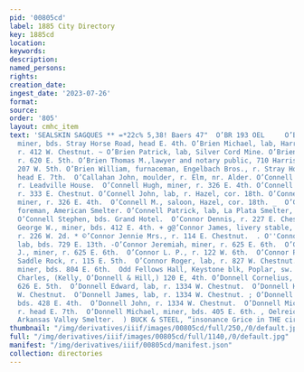 ```yaml
---
pid: '00805cd'
label: 1885 City Directory
key: 1885cd
location: 
keywords: 
description: 
named_persons: 
rights: 
creation_date: 
ingest_date: '2023-07-26'
format: 
source: 
order: '805'
layout: cmhc_item
text: 'SEALSKIN SAGQUES ** =*22c% 5,38! Baers 47"  O’BR 193 OEL     O’Brien Matthew,
  miner, bds. Stray Horse Road, head E. 4th. O’Brien Michael, lab, Harrison Red. Wks.,
  r. 412 W. Chestnut. ~ O’Brien Patrick, lab, Silver Cord Mine. O’Brien P. H., miner,
  r. 620 E. 5th. O’Brien Thomas M.,lawyer and notary public, 710 Harrison av., r.
  207 W. 5th. O’Brien William, furnaceman, Engelbach Bros., r. Stray Horse: Gulch,
  head E. 7th.  O’Callahan John, moulder, r. Elm, nr. Alder. O’Connell Cornelius,
  r. Leadville House.  O’Connell Hugh, miner, r. 326 E. 4th. O’Connell Johanna Mrs.,
  r. 333 E. Chestnut. O’Connell John, lab, r. Hazel, cor. 18th. O’Connell Michael,
  miner, r. 326 E. 4th.  O’Connell M., saloon, Hazel, cor. 18th. _  O’Connell Patrick,
  foreman, American Smelter. O’Connell Patrick, lab, La Plata Smelter, r. 409 W. 4th.
  O’Connell Stephen, bds. Grand Hotel.  O’Connor Dennis, r. 227 E. Chestnut.  O’Connor
  George W., miner, bds. 412 E. 4th. + g@’Connor James, livery stable, 115 E. 2d,
  r. 226 W. 2d. * ©’Connor Jennie Mrs., r. 114 E. Chestnut.  . O''Connor Jeremiah,
  lab, bds. 729 E. 13th. -O’Connor Jeremiah, miner, r. 625 E. 6th.  O’Connor John
  J., miner, r. 625 E. 6th.  O’Connor L. P., r. 122 W. 6th.  O’Connor Peter, cook,
  Saddle Rock, r. 115 E. 5th.  O’Connor Roger, lab, r. 827 W. Chestnut. .  O’Day John,
  miner, bds. 804 E. 6th.  Odd Fellows Hall, Keystone blk, Poplar, sw. cor. 5th. O’Donnell
  Charles, (Kelly, O’Donnell & Hill,) 120 E, 4th. O’Donnell Cornelius, miner, bds.
  626 E. 5th.  O’Donnell Edward, lab, r. 1334 W. Chestnut.  O’Donnell Henry, r. 1334
  W. Chestnut.  O’Donnell James, lab, r. 1334 W. Chestnut. ; O’Donnell John, miner,
  bds. 428 E. 4th.  O’Donnell John, r. 1334 W. Chestnut.  O’Donnell Michael, miner,
  r. head E. 7th.  O’Donnell Michael, miner, bds. 405 E. 6th. , Oelreich G., weighmaster,
  Arkansas Valley Smelter.  ) BUCK & STEEL, “insonance Grice in THE ciry. 12           '
thumbnail: "/img/derivatives/iiif/images/00805cd/full/250,/0/default.jpg"
full: "/img/derivatives/iiif/images/00805cd/full/1140,/0/default.jpg"
manifest: "/img/derivatives/iiif/00805cd/manifest.json"
collection: directories
---
```

